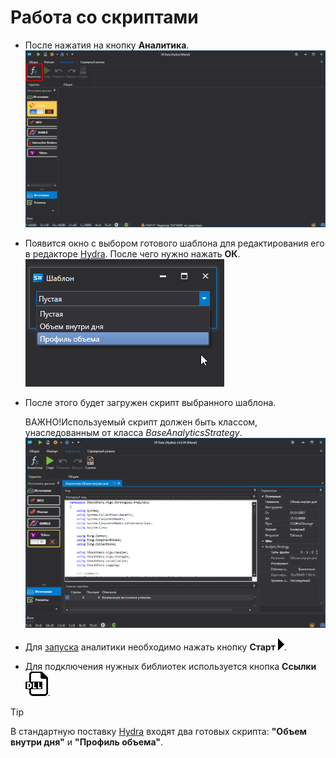 # Работа со скриптами

- После нажатия на кнопку **Аналитика**.![hydra analitics main 00](../images/hydra_analitics_main_00.png)
- Появится окно с выбором готового шаблона для редактирования его в редакторе [Hydra](Hydra.md). После чего нужно нажать **ОК**.![hydra analitics main](../images/hydra_analitics_main.png)
- После этого будет загружен скрипт выбранного шаблона.

  ВАЖНО\!Используемый скрипт должен быть классом, унаследованным от класса *BaseAnalyticsStrategy*.![hydra analitics main 01](../images/hydra_analitics_main_01.png)
- Для [запуска](HydraAnalyticsShow.md) аналитики необходимо нажать кнопку **Старт** ![hydra analitics compile](../images/hydra_analitics_compile.png). 
- Для подключения нужных библиотек используется кнопка **Ссылки** ![hydra analitics references](../images/hydra_analitics_references.png).

> [!TIP]
> В стандартную поставку [Hydra](Hydra.md) входят два готовых скрипта: **"Объем внутри дня"** и **"Профиль объема"**.
